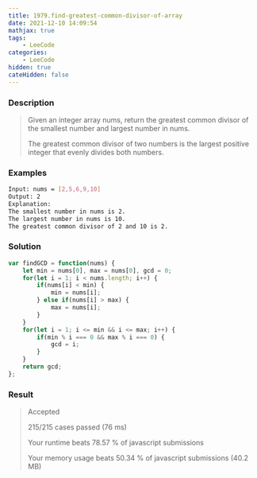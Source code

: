 ```yaml
---
title: 1979.find-greatest-common-divisor-of-array
date: 2021-12-10 14:09:54
mathjax: true
tags:
    - LeeCode
categories: 
    - LeeCode
hidden: true
cateHidden: false
---
```


### Description

> Given an integer array nums, return the greatest common divisor of the smallest number and largest number in nums.
> 
> The greatest common divisor of two numbers is the largest positive integer that evenly divides both numbers.


### Examples

```bash
Input: nums = [2,5,6,9,10]
Output: 2
Explanation:
The smallest number in nums is 2.
The largest number in nums is 10.
The greatest common divisor of 2 and 10 is 2.
```

### Solution

```js
var findGCD = function(nums) {
    let min = nums[0], max = nums[0], gcd = 0;
    for(let i = 1; i < nums.length; i++) {
        if(nums[i] < min) {
            min = nums[i];
        } else if(nums[i] > max) {
            max = nums[i];
        }
    }
    for(let i = 1; i <= min && i <= max; i++) {
        if(min % i === 0 && max % i === 0) {
            gcd = i;
        }
    }
    return gcd;
};
```

### Result

> Accepted
> 
> 215/215 cases passed (76 ms)
> 
> Your runtime beats 78.57 % of javascript submissions
> 
> Your memory usage beats 50.34 % of javascript submissions (40.2 MB)